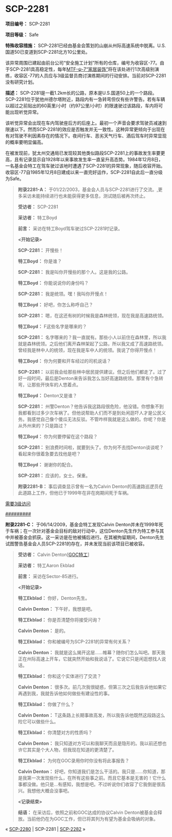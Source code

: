 # SCP-2281
                        


**项目编号：** SCP-2281

**项目等级：** Safe

**特殊收容措施：** SCP-2281已经由基金会策划的山崩从州际高速系统中脱离。U.S.国道50已变道到SCP-2281北方10公里处。

该异常周围已建起由前台公司“安全施工计划”所有的仓库，编号为收容区-77。由于SCP-2281具高稳定性，每年[MTF-ψ-7“家居装饰”](/task-forces#toc28)将在该处进行1次高级别演练，收容区-77的人员应与3级监督员商讨演练期间的行动安排。当前对SCP-2281没有研究计划。

**描述：** SCP-2281是一截1.2km长的公路，原本是U.S.国道50上的一个路段。SCP-2281位于犹他州德尔塔附近，路段内有一急转弯但仅有些许警告。若有车辆以超过之前贴出的60英里/小时（约97公里/小时）的限速驶过该路段，车内将可能出现听觉异常。

该听觉异常会出现在车内驾驶座后方的后座上。最初一个声音会要求驾驶员减速到限速以下。然而SCP-2281的效应是否触发并无一致性。这种异常更倾向于出现在有对驾驶不利因素存在的情况下。夜间行车、恶劣天气行车、酒后驾车时异常显现的概率要明显偏高。

在被发现前，犹太州交通局已发现较其他类似路段SCP-2281上的事故发生率要更高，且有记录显示自1928年以来事故发生率一直呈升高态势。1984年12月8日，一名基金会特工在驾车驶过该地时遭遇了SCP-2281的异常现象，随后收容开始。收容区-77自1985年12月8日建成以来一直完好运作，SCP-2281自此后一直分级为Safe。


> **附录2281-A：** 于01/22/2003，基金会人员与SCP-2281进行了交流。,更多采访未能持续进行也未能获得更多信息，测试随后被再次终止。
> 
> **受访者：** SCP-2281
> 
> **采访者：** 特工Boyd
> 
> **前言：** 采访在特工Boyd驾车驶过SCP-2281时记录。
> 
> **<开始记录>** 
> 
> **SCP-2281：** 开慢些！
> 
> **特工Boyd：** 你是谁？
> 
> **SCP-2281：** 我是叫你开慢些的那个人。这是我的公路。
> 
> **特工Boyd：** 你能说说你的身份吗？
> 
> **SCP-2281：** 我是统领。嘿！我叫你开慢点！
> 
> **特工Boyd：** 好吧，你怎么称呼自己？
> 
> **SCP-2281：** 嗯，在这还有树的时候我是森林统领，现在我是高速路统领。
> 
> **特工Boyd：** F这些名字是哪来的？
> 
> **SCP-2281：** 名字哪来的？我一直就有。那些小人以前住在森林里，所以我就是森林统领。之后他们离开森林架起了公路，所以我又成了高速路统领。曾经我是林中人的统领，现在我是车中人的统领。我说了你得开慢点！
> 
> **特工Boyd：** 你为何要和开车经过的司机说话？
> 
> **SCP-2281：** 以前我会给那些林中居民提供建议。但之后他们都走了。过了好一段时间，最后是Denton来告诉我怎么当好高速路统领。那里有个急转弯，让那些开快车的人悠着点。
> 
> **特工Boyd：** Denton又是谁？
> 
> **SCP-2281：** 州警Denton？他告诉我这路段很危险，他没错。你想象不到我都看到过多少次车祸了。但他说帮助人们而不是到处闲逛吓人才是公民义务。我感觉自己像个傻瓜无法反驳。不管咋样我就是这么做的。你呢？你是从外州来的？只是路过？
> 
> **特工Boyd：** 你为何要停留在这个路段？
> 
> **SCP-2281：** 别浪费时间啦，就要到头了。你为何不去找Denton谈谈呢？看起来你很着急要去找他是吧？
> 
> **特工Boyd：** 谢谢你的配合。
> 
> **SCP-2281：** 应该的，女士。保重。
> 
> **附录2281-B：** 事后调查显示曾有一名为Calvin Denton的高速路巡逻员在此道路上工作，但他已于1999年在非在岗期间死于车祸。
> 


<a shape='rect' class='collapsible-block-link' href='javascript:;'>&#38656;&#35201;3&#32423;&#35775;&#38382;</a>

<a shape='rect' class='collapsible-block-link' href='javascript:;'>#########</a>

**附录2281-C：** 于06/14/2009，基金会特工发现Calvin Denton并未在1999年死于车祸；在一次针对基金会目标的敌对行动中，这位Denton先生作为特工参与其中并被基金会抓获。这一采访是在他被捕后进行。在其被拘留期间，Denton先生试图警告基金会人员SCP-2281的存在，并未发现当前该项目已被收容。


> **受访者：** Calvin Denton[[GOC特工](/goc-hub-page)]
> 
> **采访者：** 特工Aaron Ekblad
> 
> **前言：** 采访在Sector-85进行。
> 
> **<开始记录>** 
> 
> **特工Ekblad：** 你好，Denton先生。
> 
> **Calvin Denton：** 下午好，我想是吧。
> 
> **特工Ekblad：** 你是否清楚你将接受问询？
> 
> **Calvin Denton：** 是的。
> 
> **特工Ekblad：** 你和被编号为SCP-2281的异常有何关系？
> 
> **Calvin Denton：** 我就是这么揭开这层……帷幕？随你们怎么叫吧。那天我正在州际高速上开车，它就突然开始和我说话了。它说它只是闲逛想找人说话。
> 
> **特工Ekblad：** 你和这个实体进行了交流？
> 
> **Calvin Denton：** 很多次。前几次我很疑惑，但第三次之后我告诉他如果它再遇到我，我就告诉他如何做些有建设性的事。
> 
> **特工Ekblad：** 你做了什么？
> 
> **Calvin Denton：** T这条路上长期事故高发，所以我告诉他既然这段路这么险它可以做些什么。
> 
> **特工Ekblad：** 你清楚对方的性质吗？
> 
> **Calvin Denton：** 我只知道对方可以和我聊天而且是隐形的。我以前还想也许它其实是个大人物，但我现在知道的更清楚了。
> 
> **特工Ekblad：** 为何在GOC录用你时你没有将此事报告？
> 
> **Calvin Denton：** 好吧，你知道我们是怎么干活的。我只是……你知道，那是我第一次发现些什么，在所有这些事之前。而且它基本是无害的！它什么事都没做。他只是…有感知，我想是吧。不过听说你们收容了它我倒是很高兴。我想他大概会没事吧。
> 
> **<记录结束>** 
> 
> **结语：** 在采访后，依照之前和GOC达成的协议Calvin Denton被基金会释放。当前他仍在为GOC工作，但已将其列为有望为基金会吸纳的对象。
> 






« [SCP-2280](/scp-2280) | SCP-2281 | [SCP-2282](/scp-2282) »





                    